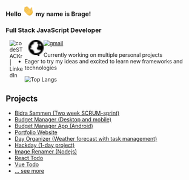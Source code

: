 ### Hello <img src="https://raw.githubusercontent.com/bragerosberg/bragerosberg/master/wave.gif" width="30px"> my name is Brage!


### Full Stack JavaScript Developer
[<img align="left" style="margin-left: 10px;" alt="codeSTACKr | LinkedIn" width="40px" src="https://cdn.jsdelivr.net/npm/simple-icons@v3/icons/linkedin.svg" />][linkedin]
[<img align="left" style="margin-left: 10px;" alt="codeSTACKr.com" width="40px" src="https://raw.githubusercontent.com/iconic/open-iconic/master/svg/globe.svg" />][website]
<a href="mailto:bragecontact@gmail.com"><img width="40px" className="homepage__contact" alt="gmail" src="https://i.imgur.com/mo4E0Fb.png"/></a>
* Currently working on multiple personal projects
* Eager to try my ideas and excited to learn new frameworks and technologies

![Top Langs](https://github-readme-stats.vercel.app/api/top-langs/?username=bragerosberg&hide=TeX&layout=compact)

## Projects
* [Bidra Sammen (Two week SCRUM-sprint)][graduationproject]
* [Budget Manager (Desktop and mobile)][budget]
* [Budget Manager App (Android)][budgetmanagerandroid]
* [Portfolio Website][portfolio]
* [Day Organizer (Weather forecast with task management)][dayorganizer]
* [Hackday (1-day project)][hackday]
* [Image Renamer (Nodejs)][imageRenamer]
* [React Todo][reacttodo]
* [Vue Todo][vuetodo]
* [... see more][myprojects]

 [linkedin]: https://www.linkedin.com/in/brage-rosberg/
 [website]: https://www.bragerosberg.com
 [hackday]: https://github.com/bragerosberg/Hackday
 [portfolio]: https://github.com/bragerosberg/Portfolio
 [reacttodo]: https://github.com/bragerosberg/ReactTodo
 [dayorganizer]: https://github.com/bragerosberg/DayOrganizer
 [myprojects]: https://github.com/bragerosberg?tab=repositories
 [budget]: https://github.com/bragerosberg/BudgetManager
 [budgetmanagerandroid]: https://github.com/bragerosberg/budgetManagerNative
 [budgetmanager]: https://github.com/bragerosberg/BudgetManager
 [vuetodo]: https://github.com/bragerosberg/VueTodo
 [graduationproject]: https://github.com/jopemoma/Graduation-Project
 [imageRenamer]: https://github.com/bragerosberg/imageRenamer
